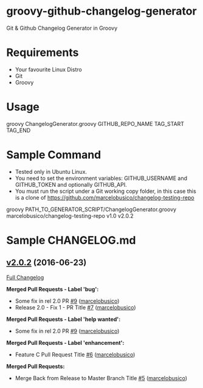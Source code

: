# groovy-github-changelog-generator
Git &amp; Github Changelog Generator in Groovy

# Requirements
- Your favourite Linux Distro
- Git
- Groovy

# Usage

groovy ChangelogGenerator.groovy GITHUB_REPO_NAME TAG_START TAG_END

# Sample Command

- Tested only in Ubuntu Linux.
- You need to set the environment variables: GITHUB_USERNAME and GITHUB_TOKEN and optionally GITHUB_API.
- You must run the script under a Git working copy folder, in this case this is a clone of https://github.com/marcelobusico/changelog-testing-repo

groovy PATH_TO_GENERATOR_SCRIPT/ChangelogGenerator.groovy marcelobusico/changelog-testing-repo v1.0 v2.0.2

# Sample CHANGELOG.md

## [v2.0.2](https://github.com/marcelobusico/changelog-testing-repo/tree/v2.0.2) (2016-06-23)
[Full Changelog](https://github.com/marcelobusico/changelog-testing-repo/compare/v1.0...v2.0.2)

**Merged Pull Requests - Label 'bug':**

- Some fix in rel 2.0 PR [\#9](https://github.com/marcelobusico/changelog-testing-repo/pull/9) ([marcelobusico](https://github.com/marcelobusico))
- Release 2.0 - Fix 1 - PR Title [\#7](https://github.com/marcelobusico/changelog-testing-repo/pull/7) ([marcelobusico](https://github.com/marcelobusico))

**Merged Pull Requests - Label 'help wanted':**

- Some fix in rel 2.0 PR [\#9](https://github.com/marcelobusico/changelog-testing-repo/pull/9) ([marcelobusico](https://github.com/marcelobusico))

**Merged Pull Requests - Label 'enhancement':**

- Feature C Pull Request Title [\#6](https://github.com/marcelobusico/changelog-testing-repo/pull/6) ([marcelobusico](https://github.com/marcelobusico))

**Merged Pull Requests:**

- Merge Back from Release to Master Branch Title [\#5](https://github.com/marcelobusico/changelog-testing-repo/pull/5) ([marcelobusico](https://github.com/marcelobusico))
